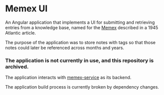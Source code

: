 # Memex UI

An Angular application that implements a UI for submitting and retrieving entries from a knowledge base, named for the [Memex](https://en.wikipedia.org/wiki/Memex) described in a 1945 Atlantic article.

The purpose of the application was to store notes with tags so that those notes could later be referenced across months and years.

### The application is not currently in use, and this repository is archived.

The application interacts with [memex-service](https://github.com/matthewjohnson42/memex-service) as its backend.

The application build process is currently broken by dependency changes.


